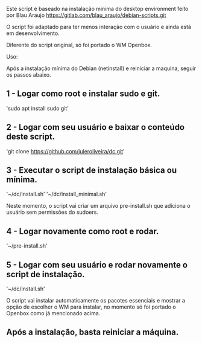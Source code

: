 Este script é baseado na instalação minima do desktop environment feito por Blau Araujo
https://gitlab.com/blau_araujo/debian-scripts.git

O script foi adaptado para ter menos interação com o usuário e ainda está em desenvolvimento.

Diferente do script original, só foi portado o WM Openbox.

Uso:

Após a instalação mínima do Debian (netinstall) e reiniciar a maquina, seguir os passos abaixo.

## 1 - Logar como **root** e instalar sudo e git.

  'sudo apt install sudo git'
  
## 2 - Logar **com seu usuário** e baixar o conteúdo deste script.

  'git clone https://github.com/juleroliveira/dc.git'
  
## 3 - Executar o script de instalação básica ou mínima.

  '~/dc/install.sh'
  '~/dc/install_minimal.sh'

  Neste momento, o script vai criar um arquivo pre-install.sh que adiciona o usuário sem permissões do sudoers.
  
## 4 - Logar novamente como **root** e rodar.

  '~/pre-install.sh'
  
## 5 - Logar **com seu usuário** e rodar novamente o script de instalação.

  '~/dc/install.sh'
  
O script vai instalar automaticamente os pacotes essenciais e mostrar a opção de escolher o WM para instalar, no momento só foi portado o Openbox como já mencionado acima.

## Após a instalação, basta reiniciar a máquina.

